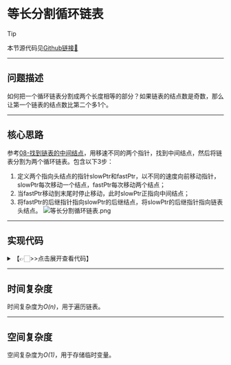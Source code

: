 # 等长分割循环链表

> [!Tip]
> 
> 本节源代码见[Github链接🔗](https://github.com/MaxSolider/leetcode-algorithm/blob/main/structure/src/main/java/org/example/linkedlist/exercises/SplitCircularList.java)

---
## 问题描述
如何把一个循环链表分割成两个长度相等的部分？如果链表的结点数是奇数，那么让第一个链表的结点数比第二个多1个。

---
## 核心思路
参考[08-找到链表的中间结点](08-找到链表的中间结点.md)，用移速不同的两个指针，找到中间结点，然后将链表分割为两个循环链表。包含以下3步：
1. 定义两个指向头结点的指针slowPtr和fastPtr，以不同的速度向前移动指针，slowPtr每次移动一个结点，fastPtr每次移动两个结点；
2. 当fastPtr移动到末尾时停止移动，此时slowPtr正指向中间结点；
3. 将fastPtr的后继指针指向slowPtr的后继结点，将slowPtr的后继指针指向链表头结点。
![等长分割循环链表.png](https://s2.loli.net/2022/10/11/6ZvcHQULrX5spfJ.png)

---
## 实现代码
<details> 
	<summary>【👉🏻>>点击展开查看代码】</summary> 
	<pre>
		<code>
			/**  
			 * 等长分割循环链表  
			 *  
			 * @param headNode  
			 * @author: Max Solider  
			 * @date: 2022/10/11 22:39  
			 */
			 void splitCircularList(NormalListNode headNode) {  
			    if (headNode == null || headNode.getNext() == null || headNode.getNext() == headNode) {  
			        System.out.println("The linked list cannot be divided into two.");  
			        return;    }  
			    NormalListNode slowPtr = headNode;  
			    NormalListNode fastPtr = headNode;  
			    while (fastPtr.getNext() != headNode && fastPtr.getNext().getNext() != headNode) {  
			        slowPtr = slowPtr.getNext();  
			        fastPtr = fastPtr.getNext().getNext();  
			    }  
			    if (fastPtr.getNext() != headNode) {  
			        fastPtr = fastPtr.getNext();  
			    }  
			    NormalListNode aList = headNode;  
			    NormalListNode bList = slowPtr.getNext();  
			    slowPtr.setNext(aList);  
			    fastPtr.setNext(bList);  
			    listLength(aList);  
			    System.out.println("========");  
			    listLength(bList);  
			}
		</code>
	</pre>
</details>

---
## 时间复杂度
时间复杂度为*O(n)*，用于遍历链表。

---
## 空间复杂度
空间复杂度为*O(1)*，用于存储临时变量。